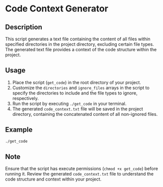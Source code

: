 # Code Context Generator

## Description
This script generates a text file containing the content of all files within specified directories in the project directory, excluding certain file types. The generated text file provides a context of the code structure within the project.

## Usage
1. Place the script (`get_code`) in the root directory of your project.
2. Customize the `directories` and `ignore_files` arrays in the script to specify the directories to include and the file types to ignore, respectively.
3. Run the script by executing `./get_code` in your terminal.
4. The generated `code_context.txt` file will be saved in the project directory, containing the concatenated content of all non-ignored files.

## Example
```bash
./get_code

```

## Note
Ensure that the script has execute permissions (`chmod +x get_code`) before running it.
Review the generated `code_context.txt` file to understand the code structure and context within your project.